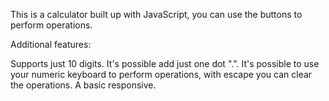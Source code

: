 This is a calculator built up with JavaScript, you can use the buttons to perform operations.

Additional features:

Supports just 10 digits.
It's possible add just one dot ".".
It's possible to use your numeric keyboard to perform operations, with escape you can clear the operations.
A basic responsive.
